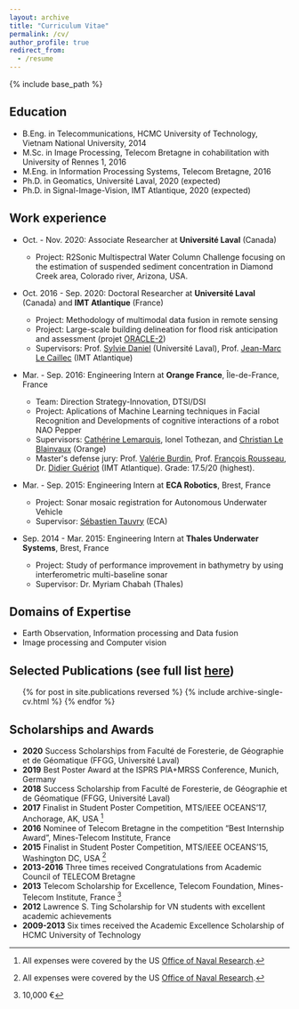 ```yaml
---
layout: archive
title: "Curriculum Vitae"
permalink: /cv/
author_profile: true
redirect_from:
  - /resume
---
```


{% include base_path %}

## Education
* B.Eng. in Telecommunications, HCMC University of Technology, Vietnam National University, 2014
* M.Sc. in Image Processing, Telecom Bretagne in cohabilitation with University of Rennes 1, 2016
* M.Eng. in Information Processing Systems, Telecom Bretagne, 2016
* Ph.D. in Geomatics, Université Laval, 2020 (expected)
* Ph.D. in Signal-Image-Vision, IMT Atlantique, 2020 (expected)

## Work experience
* Oct. - Nov. 2020: Associate Researcher at **Université Laval** (Canada)
  * Project: R2Sonic Multispectral Water Column Challenge focusing on the estimation of suspended sediment concentration in Diamond Creek area, Colorado river, Arizona, USA.

* Oct. 2016 - Sep. 2020: Doctoral Researcher at **Université Laval** (Canada) and **IMT Atlantique** (France)
  * Project: Methodology of multimodal data fusion in remote sensing
  * Project: Large-scale building delineation for flood risk anticipation and assessment (projet [ORACLE-2](https://crdig.ulaval.ca/portfolio/methodes-et-outils-geomatiques-pour-la-production-dun-portrait-du-risque-lie-aux-inondations-et-danticipation-de-ces-dernieres/))
  * Supervisors: Prof. [Sylvie Daniel](https://www.scg.ulaval.ca/sylvie-daniel) (Université Laval), Prof. [Jean-Marc Le Caillec](https://www.labsticc.fr/fr/directory/334-le-caillec-jean-marc.htm) (IMT Atlantique)

* Mar. - Sep. 2016: Engineering Intern at **Orange France**, Île-de-France, France 
  * Team: Direction Strategy-Innovation, DTSI/DSI
  * Project: Aplications of Machine Learning techniques in Facial Recognition and Developments of cognitive interactions of a robot NAO Pepper
  * Supervisors: [Cathérine Lemarquis](https://www.linkedin.com/in/catherine-lemarquis-63470344/), Ionel Tothezan, and [Christian Le Blainvaux](https://www.linkedin.com/in/christian-le-blainvaux-4498b81/)  (Orange)
  * Master's defense jury: Prof. [Valérie Burdin](https://www.researchgate.net/profile/Valerie_Burdin), Prof. [François Rousseau](https://www.researchgate.net/profile/Francois_Rousseau2), Dr. [Didier Guériot](https://www.researchgate.net/profile/Didier_Gueriot) (IMT Atlantique). Grade: 17.5/20 (highest).

* Mar. - Sep. 2015: Engineering Intern at **ECA Robotics**, Brest, France
  * Project: Sonar mosaic registration for Autonomous Underwater Vehicle
  * Supervisor: [Sébastien Tauvry](https://www.linkedin.com/in/marinedataprocessing/) (ECA)

* Sep. 2014 - Mar. 2015: Engineering Intern at **Thales Underwater Systems**, Brest, France
  * Project: Study of performance improvement in bathymetry by using interferometric multi-baseline sonar
  * Supervisor: Dr. Myriam Chabah (Thales)
 

## Domains of Expertise
* Earth Observation, Information processing and Data fusion
* Image processing and Computer vision

## Selected Publications (see full list [here](thnguyen-grs.github.io/publications/))
  <ul>{% for post in site.publications reversed %}
    {% include archive-single-cv.html %}
  {% endfor %}</ul>
  
## Scholarships and Awards
- **2020** Success Scholarships from Faculté de Foresterie, de Géographie et de Géomatique (FFGG, Université Laval)
- **2019** Best Poster Award at the ISPRS PIA+MRSS Conference, Munich, Germany
- **2018** Success Scholarship from Faculté de Foresterie, de Géographie et de Géomatique (FFGG, Université Laval)
- **2017** Finalist in Student Poster Competition, MTS/IEEE OCEANS’17, Anchorage, AK, USA [^a]
- **2016** Nominee of Telecom Bretagne in the competition “Best Internship Award”, Mines-Telecom Institute, France
- **2015** Finalist in Student Poster Competition, MTS/IEEE OCEANS’15, Washington DC, USA [^a]
- **2013-2016** Three times received Congratulations from Academic Council of TELECOM Bretagne
- **2013** Telecom Scholarship for Excellence, Telecom Foundation, Mines-Telecom Institute, France [^b]
- **2012** Lawrence S. Ting Scholarship for VN students with excellent academic achievements 
- **2009-2013** Six times received the Academic Excellence Scholarship of HCMC University of Technology

[^a]: All expenses were covered by the US [Office of Naval Research](https://www.onr.navy.mil).
[^b]: 10,000 &euro;


<!-- Talks
======
  <ul>{% for post in site.talks %}
    {% include archive-single-talk-cv.html %}
  {% endfor %}</ul>
  
Teaching
======
  <ul>{% for post in site.teaching %}
    {% include archive-single-cv.html %}
  {% endfor %}</ul> -->
  
